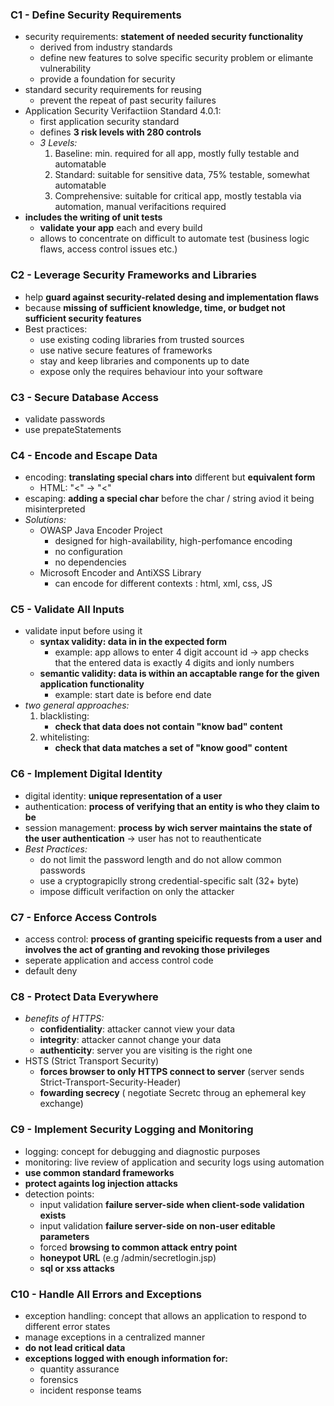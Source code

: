 ### C1 - Define Security Requirements 
- security requirements: __statement of needed security functionality__
	- derived from industry standards
	- define new features to solve specific security problem or elimante vulnerability
	- provide a foundation for security
- standard security requirements for reusing 
	- prevent the repeat of past security failures
- Application Security Verifactiion Standard 4.0.1:
	- first application security standard 
	- defines __3 risk levels with 280 controls__
	- _3 Levels:_
		1. Baseline: min. required for all app, mostly fully testable and automatable
		2. Standard: suitable for sensitive data, 75% testable, somewhat automatable
		3. Comprehensive: suitable for critical app, mostly testabla via automation, manual verifacitions required
- __includes the writing of unit tests__
	- __validate your app__ each and every build
	- allows to concentrate on difficult to automate test (business logic flaws, access control issues etc.)
### C2 - Leverage Security Frameworks and Libraries
- help __guard against security-related desing and implementation flaws__
- because __missing of sufficient knowledge, time, or budget not sufficient security features__
- Best practices:
	- use existing coding libraries from trusted sources 
	- use native secure features of frameworks
	- stay and keep libraries and components up to date
	- expose only the requires behaviour into your software
### C3 - Secure Database Access 
- validate passwords
- use prepateStatements
### C4 - Encode and Escape Data 
- encoding: __translating special chars into__ different but __equivalent form__
	- HTML: "<" -> "&lt;"
- escaping: __adding a special char__ before the char / string aviod it being misinterpreted
- _Solutions:_
	- OWASP Java Encoder Project
		- designed for high-availability, high-perfomance encoding
		- no configuration
		- no dependencies
	- Microsoft Encoder and AntiXSS Library
		- can encode for different contexts : html, xml, css, JS
### C5 - Validate All Inputs  
- validate input before using it
	- __syntax validity: data in in the expected form__ 
		- example: app allows to enter 4 digit account id -> app checks that the entered data is exactly 4 digits and ionly numbers
	- __semantic validity: data is within an accaptable range for the given application functionality__ 
		- example: start date is before end date
- _two general approaches:_
	1. blacklisting:
		- __check that data does not contain "know bad" content__
	2. whitelisting:
		- __check that data matches a set of "know good" content__
### C6 - Implement Digital Identity  
- digital identity: __unique representation of a user__
- authentication: __process of verifying that an entity is who they claim to be__
- session management: __process by wich server maintains the state of the user authentication__ -> user has not to reauthenticate
- _Best Practices:_
	- do not limit the password length and do not allow common passwords
	- use a cryptograpiclly strong credential-specific salt (32+ byte)
	- impose difficult verifaction on only the attacker
### C7 - Enforce Access Controls 
- access control: __process of granting speicific requests from a user__ __and involves the act of granting and revoking those privileges__
- seperate application and access control code
- default deny
### C8 - Protect Data Everywhere  
- _benefits of HTTPS:_
	- __confidentiality__: attacker cannot view your data
	- __integrity__: attacker cannot change your data
	- __authenticity__: server you are visiting is the right one
- HSTS (Strict Transport Security)
	- __forces browser to only HTTPS connect to server__ (server sends Strict-Transport-Security-Header)
	- __fowarding secrecy__ ( negotiate Secretc throug an ephemeral key exchange)
### C9 - Implement Security Logging and Monitoring
- logging: concept for debugging and diagnostic purposes
- monitoring: live review of application and security logs using automation
- __use common standard frameworks__
- __protect againts log injection attacks__
- detection points:
	- input validation __failure server-side when client-sode validation exists__
	- input validation __failure server-side on non-user editable parameters__
	- forced __browsing to common attack entry point__
	- __honeypot URL__ (e.g /admin/secretlogin.jsp)
	- __sql or xss attacks__
### C10 - Handle All Errors and Exceptions
- exception handling: concept that allows an application to respond to different error states
- manage exceptions in a centralized manner
- __do not lead critical data__
- __exceptions logged with enough information for:__
	- quantity assurance
	- forensics
	- incident response teams
